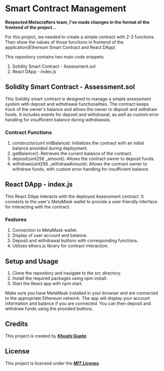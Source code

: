# Smart Contract Management

**Respected Metacrafters team,
I've made changes in the format of the frontend of the project...**

For this project, we needed to create a simple contract with 2-3 functions. Then show the values of those functions in frontend of the application(Ethereum Smart Contract and React DApp)

This repository contains two main code snippets:

1. Solidity Smart Contract - Assessment.sol
2. React DApp - index.js

## Solidity Smart Contract - Assessment.sol
This Solidity smart contract is designed to manage a simple assessment system with deposit and withdrawal functionalities. The contract keeps track of the owner's balance and allows the owner to deposit and withdraw funds. It includes events for deposit and withdrawal, as well as custom error handling for insufficient balance during withdrawals.

### Contract Functions
1. constructor(uint initBalance): Initializes the contract with an initial balance provided during deployment.
2. getBalance(): Retrieves the current balance of the contract.
3. deposit(uint256 _amount): Allows the contract owner to deposit funds.
4. withdraw(uint256 _withdrawAmount): Allows the contract owner to withdraw funds, with custom error handling for insufficient balance.

## React DApp - index.js
This React DApp interacts with the deployed Assessment contract. It connects to the user's MetaMask wallet to provide a user-friendly interface for interacting with the contract.

### Features
1. Connection to MetaMask wallet.
2. Display of user account and balance.
3. Deposit and withdrawal buttons with corresponding functions.
4. Utilizes ethers.js library for contract interaction.

## Setup and Usage
1. Clone the repository and navigate to the src directory.
2. Install the required packages using npm install.
3. Start the React app with npm start.

Make sure you have MetaMask installed in your browser and are connected to the appropriate Ethereum network. The app will display your account information and balance if you are connected. You can then deposit and withdraw funds using the provided buttons.

## Credits
This project is created by ***[Khushi Gupta](https://github.com/Khushi-1703)***.

## License
This project is licensed under the ***[MIT License](https://github.com/Khushi-1703/SmartContractManagement/blob/main/LICENSE)***.

